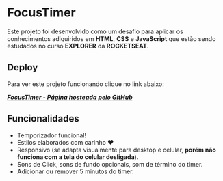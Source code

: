 
# FocusTimer

Este projeto foi desenvolvido como um desafio para aplicar os conhecimentos adiquiridos em **HTML**, **CSS** e **JavaScript** que estão sendo estudados no curso **EXPLORER** da **ROCKETSEAT**.


## Deploy

Para ver este projeto funcionando clique no link abaixo: 

[**_FocusTimer - Página hosteada pelo GitHub_**](https://joaoluiss.github.io/focus-timer/)





## Funcionalidades

- Temporizador funcional!
- Estilos elaborados com carinho ❤
- Responsivo (se adapta visualmente para desktop e celular, **porém não funciona com a tela do celular desligada**).
- Sons de Click, sons de fundo opcionais, som de término do timer.
- Adicionar ou remover 5 minutos do timer.

